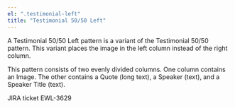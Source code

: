```yaml
---
el: ".testimonial-left"
title: "Testimonial 50/50 Left"
---
```

A Testimonial 50/50 Left pattern is a variant of the Testimonial 50/50 pattern. This variant places the image in the left column instead of the right column. 

This pattern consists of two evenly divided columns. One column contains an Image. The other contains a Quote (long text), a Speaker (text), and a Speaker Title (text).

JIRA ticket EWL-3629